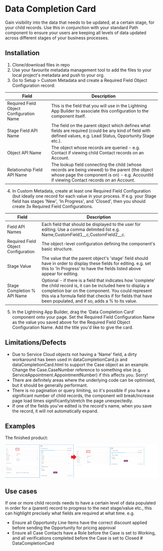 # Data Completion Card
Gain visibility into the data that needs to be updated, at a certain stage, for your child records. Use this in conjunction with your standard Path component to ensure your users are keeping all levels of data updated across different stages of your business processes.

## Installation
1. Clone/download files in repo
2. Use your favourite metadata management tool to add the files to your local project's metadata and push to your org.
3. Go to Setup > Custom Metadata and create a Required Field Object Configuration record:

| Field  | Description  |
| ------------ | ------------ |
| Required Field Object Configuration Name  | This is the field that you will use in the Lightning App Builder to associate this configuration to the component itself.   |
| Stage Field API Name  | The field on the parent object which defines what fields are required (could be any kind of field with defined values, e.g. Lead Status, Opportunity Stage etc.).   |
| Object API Name | The object whose records are queried - e.g. Contact if viewing child Contact records on an Account.  | 
| Relationship Field API Name  | The lookup field connecting the child (whose records are being viewed) to the parent (the object whose page the component is on) - e.g. AccountId if viewing Contact records on an Account. |

4. In Custom Metadata, create at least one Required Field Configuration (but ideally one record for each value in your process. If e.g. your Stage field has stages 'New', 'In Progress', and 'Closed', then you should create 3x Required Field Configurations.

| Field  | Description  |
| ------------ | ------------ |
| Field API Names  | Each field that should be displayed to the user for editing. Use a comma delimited list e.g. Name,CustomField1__c,CustomField2__c.  |
| Required Field Object Configuration | The object-level configuration defining the component's basic structure.  | 
| Stage Value  | The value that the parent object's 'stage' field should have in order to display these fields for editing. e.g. set this to 'In Progress' to have the fields listed above appear for editing. |
| Stage Completion % API Name  | Optional - if there is a field that indicates how 'complete' the child record is, it can be included here to display a completion bar on the component. You could represent this via a formula field that checks if for fields that have been populated, and if so, adds a % to its value. |

5. In the Lightning App Builder, drag the 'Data Completion Card' component onto your page. Set the Required Field Configuration Name as the value you saved above for the Required Field Object Configuration Name. Add the title you'd like to give the card.

## Limitations/Defects
- Due to Service Cloud objects not having a 'Name' field, a dirty workaround has been used in dataCompletionCard.js and dataCompletionCard.html to support the Case object as an example. Change the Case.CaseNumber reference to something else (e.g. ServiceAppointment.AppointmentNumber) if this affects you. Sorry!
- There are definitely areas where the underlying code can be optimised, but it should be generally performant.
- There is no pagination or query limiting, so it's possible if you have a significant number of child records, the component will break/increase page load times significantly/stretch the page unexpectedly.
- If one of the fields you've edited is the record's name, when you save the record, it will not automatically expand.

## Examples
The finished product:

![image1](/images/image.PNG)


## Use cases

If one or more child records needs to have a certain level of data populated in order for a (parent) record to progress to the next stage/value etc., this can highlight precisely what fields are required at what time.
e.g.
- Ensure all Opportunity Line Items have the correct discount applied before sending the Opportunity for pricing approval
- Ensure all Case Contacts have a Role before the Case is set to Working, and all verifications completed before the Case is set to Closed
#   D a t a C o m p l e t i o n C a r d 
 
 